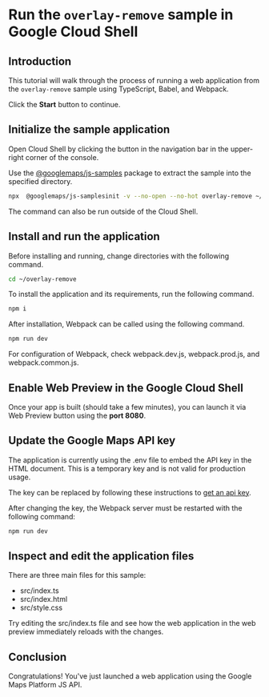 # Run the `overlay-remove` sample in Google Cloud Shell

<walkthrough-tutorial-duration duration="10"/>

## Introduction

This tutorial will walk through the process of running a web application from
the `overlay-remove` sample using TypeScript, Babel, and Webpack.

Click the **Start** button to continue.

## Initialize the sample application

Open Cloud Shell by clicking the
<walkthrough-cloud-shell-icon></walkthrough-cloud-shell-icon> button in the
navigation bar in the upper-right corner of the console.

Use the [@googlemaps/js-samples](https://www.npmjs.com/package/@googlemaps/js-samples) package to 
extract the sample into the specified directory.

```bash
npx  @googlemaps/js-samplesinit -v --no-open --no-hot overlay-remove ~/overlay-remove
```

The command can also be run outside of the Cloud Shell.

## Install and run the application

Before installing and running, change directories with the following command.

```bash
cd ~/overlay-remove
```

To install the application and its requirements, run the following command.

```bash
npm i
```

After installation, Webpack can be called using the following command.

```bash
npm run dev
```

For configuration of Webpack, check
<walkthrough-editor-open-file filePath="overlay-remove/webpack.dev.js">webpack.dev.js</walkthrough-editor-open-file>,
<walkthrough-editor-open-file filePath="overlay-remove/webpack.prod.js">webpack.prod.js</walkthrough-editor-open-file>,
and
<walkthrough-editor-open-file filePath="overlay-remove/webpack.common.js">webpack.common.js</walkthrough-editor-open-file>.

## Enable Web Preview in the Google Cloud Shell

Once your app is built (should take a few minutes), you can launch it via
<walkthrough-spotlight-pointer target="cloudshell" spotlightId="devshell-web-preview-button">Web
Preview button</walkthrough-spotlight-pointer> using the **port 8080**.

## Update the Google Maps API key

The application is currently using the
<walkthrough-editor-open-file filePath="overlay-remove/.env">.env</walkthrough-editor-open-file>
file to embed the API key in the HTML document. This is a temporary key and is
not valid for production usage.

The key can be replaced by following these instructions to
[get an api key](https://developers.google.com/maps/documentation/javascript/get-api-key).

After changing the key, the Webpack server must be restarted with the following
command:

```bash
npm run dev
```

## Inspect and edit the application files

There are three main files for this sample:

*   <walkthrough-editor-open-file filePath="overlay-remove/src/index.ts">src/index.ts</walkthrough-editor-open-file>
*   <walkthrough-editor-open-file filePath="overlay-remove/src/index.html">src/index.html</walkthrough-editor-open-file>
*   <walkthrough-editor-open-file filePath="overlay-remove/src/style.css">src/style.css</walkthrough-editor-open-file>

Try editing the <walkthrough-editor-open-file filePath="overlay-remove/src/index.ts">src/index.ts</walkthrough-editor-open-file> file and see how the web application in the web preview immediately reloads with the changes.

## Conclusion

<walkthrough-conclusion-trophy></walkthrough-conclusion-trophy>

Congratulations! You've just launched a web application using the Google Maps
Platform JS API.
